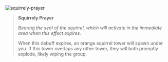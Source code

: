 ![squirrely-prayer]

> **Squirrely Prayer**
>
> *Bearing the seal of the squirrel, which will activate in the immediate area
> when this effect expires.*
>
> When this debuff expires, an orange squirrel tower will spawn under you. If
> this tower overlaps any other tower, they will both promptly explode, likely
> wiping the group.

[squirrely-prayer]: /amr/gorai/debuffs/squirrely-prayer.png#debuff
